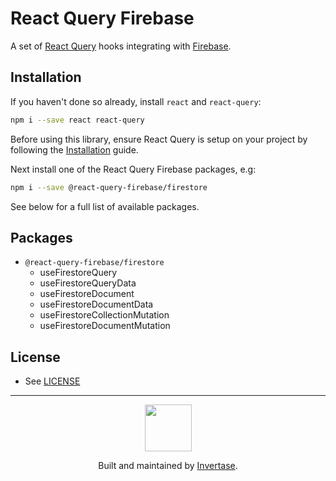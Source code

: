 # React Query Firebase

A set of [React Query](https://react-query.tanstack.com/) hooks integrating with [Firebase](https://firebase.google.com/).

## Installation

If you haven't done so already, install `react` and `react-query`:

```bash
npm i --save react react-query
```

Before using this library, ensure React Query is setup on your project by following the [Installation](https://react-query.tanstack.com/quick-start) guide.

Next install one of the React Query Firebase packages, e.g:

```bash
npm i --save @react-query-firebase/firestore
```

See below for a full list of available packages.

## Packages

- `@react-query-firebase/firestore`
  - useFirestoreQuery
  - useFirestoreQueryData
  - useFirestoreDocument
  - useFirestoreDocumentData
  - useFirestoreCollectionMutation
  - useFirestoreDocumentMutation

## License

- See [LICENSE](/LICENSE)

---

<p align="center">
  <a href="https://invertase.io/?utm_source=readme&utm_medium=footer&utm_campaign=docs.page">
    <img width="75px" src="https://static.invertase.io/assets/invertase/invertase-rounded-avatar.png">
  </a>
  <p align="center">
    Built and maintained by <a href="https://invertase.io/?utm_source=readme&utm_medium=footer&utm_campaign=docs.page">Invertase</a>.
  </p>
</p>
